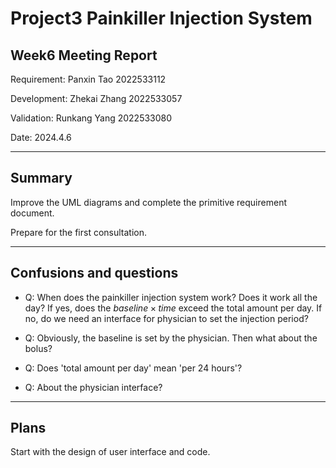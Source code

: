 # Project3 Painkiller Injection System 
## Week6 Meeting Report
Requirement: Panxin Tao 2022533112

Development: Zhekai Zhang 2022533057

Validation: Runkang Yang 2022533080

Date: 2024.4.6

---

## Summary

Improve the UML diagrams and complete the primitive requirement document.

Prepare for the first consultation.

---

## Confusions and questions

- Q: When does the painkiller injection system work? Does it work all the day? If yes, does the $baseline \times time$ exceed the total amount per day. If no, do we need an interface for physician to set the injection period?

- Q: Obviously, the baseline is set by the physician. Then what about the bolus?

- Q: Does 'total amount per day' mean 'per 24 hours'?

- Q: About the physician interface?

---

## Plans

Start with the design of user interface and code.